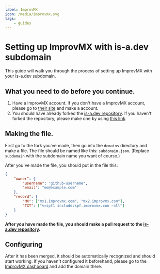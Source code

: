 ```yaml
---
label: ImprovMX
icon: /media/improvmx.svg
tags:
    - guides
---
```


# Setting up ImprovMX with is-a.dev subdomain

This guide will walk you through the process of setting up ImprovMX with your is-a.dev subdomain.

## What you need to do before you continue.

1. Have a ImprovMX account. If you don't have a ImprovMX account, please go to [their site](https://improvmx.com) and make a account.
2. You should have already forked the [is-a.dev repository](https://github.com/is-a-dev/register). If you haven't forked the repository, please make one by using [this link](https://github.com/is-a-dev/register/fork).

## Making the file.

First go to the fork you've made, then go into the `domains` directory and make a file. The file should be named like this: `subdomain.json`. (Replace `subdomain` with the subdomain name you want of course.)

After you've made the file, you should put in the file this:
```json
{
    "owner": {
        "username": "github-username",
        "email": "me@example.com"
    },
    "record": {
        "MX": ["mx1.improvmx.com", "mx2.improvmx.com"],
        "TXT": ["v=spf1 include:spf.improvmx.com ~all"]
    }
}
```

**After you have made the file, you should make a pull request to the [is-a.dev repository](https://github.com/is-a-dev/register).**

## Configuring

After it has been merged, it should be automatically recognized and should start working. If you haven't configured it beforehand, please go to the [ImprovMX dashboard](https://app.improvmx.com/) and add the domain there.
